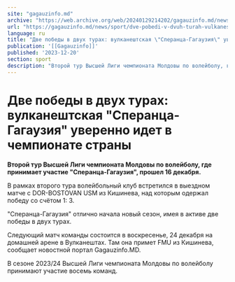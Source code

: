 ```yaml
---
site: "gagauzinfo.md"
archive: "https://web.archive.org/web/20240129214202/gagauzinfo.md/news/sport/dve-pobedi-v-dvuh-turah-vulkaneshtskaya-sperantsa-gagauziya-uverenno-idet-v-chempionate-strani"
url: "https://gagauzinfo.md/news/sport/dve-pobedi-v-dvuh-turah-vulkaneshtskaya-sperantsa-gagauziya-uverenno-idet-v-chempionate-strani"
language: ru
title: "Две победы в двух турах: вулканештская \"Сперанца-Гагаузия\" уверенно идет в чемпионате страны"
publication: '[[Gagauzinfo]]'
published: '2023-12-20'
section: sport
description: "Второй тур Высшей Лиги чемпионата Молдовы по волейболу, где принимает участие \"Сперанца-Гагаузия\", прошел 16 декабря."
---
```


# Две победы в двух турах: вулканештская "Сперанца-Гагаузия" уверенно идет в чемпионате страны

**Второй тур Высшей Лиги чемпионата Молдовы по волейболу, где принимает участие "Сперанца-Гагаузия", прошел 16 декабря.**

В рамках второго тура волейбольный клуб встретился в выездном матче с DOR-BOSTOVAN USM из Кишинева, над которым одержал победу со счётом 1: 3.

"Сперанца-Гагаузия" отлично начала новый сезон, имея в активе две победы в двух турах.

Следующий матч команды состоится в воскресенье, 24 декабря на домашней арене в Вулканештах. Там она примет FMU из Кишинева, сообщает новостной портал Gagauzinfo.MD.

В сезоне 2023/24 Высшей Лиги чемпионата Молдовы по волейболу принимают участие восемь команд.
